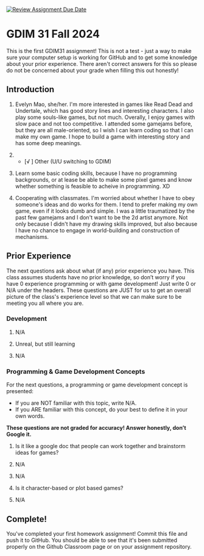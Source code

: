 [![Review Assignment Due Date](https://classroom.github.com/assets/deadline-readme-button-22041afd0340ce965d47ae6ef1cefeee28c7c493a6346c4f15d667ab976d596c.svg)](https://classroom.github.com/a/POQdLnh2)
# GDIM 31 Fall 2024

This is the first GDIM31 assignment! This is not a test - just a way to make sure your computer setup is working for GitHub and to get some knowledge about your prior experience. There aren't correct answers for this so please do not be concerned about your grade when filling this out honestly!

## Introduction

1. Evelyn Mao, she/her. I'm more interested in games like Read Dead and Undertale, which has good story lines and interesting characters. I also play some souls-like games, but not much. Overally, I enjoy games with slow pace and not too competitive. I attended some gamejams before, but they are all male-oriented, so I wish I can learn coding so that I can make my own game. I hope to build a game with interesting story and has some deep meanings.
2.  - [√ ] Other (U/U switching to GDIM)

3. Learn some basic coding skills, because I have no programming backgrounds, or at lease be able to make some pixel games and know whether something is feasible to acheive in programming. XD
4. Cooperating with classmates. I'm worried about whether I have to obey someone's ideas and do works for them. I tend to prefer making my own game, even if it looks dumb and simple. I was a little traumatized by the past few gamejams and I don't want to be the 2d artist anymore. Not only because I didn't have my drawing skills improved, but also because I have no chance to engage in world-building and construction of mechanisms.

## Prior Experience

The next questions ask about what (if any) prior experience you have. This class assumes students have no prior knowledge, so don’t worry if you have 0 experience programming or with game development! Just write 0 or N/A under the headers. These questions are JUST for us to get an overall picture of the class's experience level so that we can make sure to be meeting you all where you are.

### Development

1. N/A

2. Unreal, but still learning

3. N/A

### Programming & Game Development Concepts

For the next questions, a programming or game development concept is presented:

 - If you are NOT familiar with this topic, write N/A.
 - If you ARE familiar with this concept, do your best to define it in your own words.

**These questions are not graded for accuracy! Answer honestly, don’t Google it.**

1. Is it like a google doc that people can work together and brainstorm ideas for games?

2. N/A

3. N/A

4. Is it character-based or plot based games?

5. N/A

## Complete!

You've completed your first homework assignment! Commit this file and push it to GitHub. You should be able to see that it's been submitted properly on the Github Classroom page or on your assignment repository.
